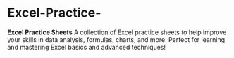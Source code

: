 # Excel-Practice-
**Excel Practice Sheets**  A collection of Excel practice sheets to help improve your skills in data analysis, formulas, charts, and more. Perfect for learning and mastering Excel basics and advanced techniques!
